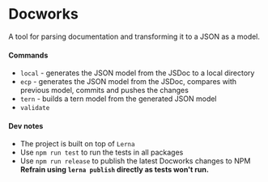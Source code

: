 # Docworks

A tool for parsing documentation and transforming it to a JSON as a model.

#### Commands
* `local` - generates the JSON model from the JSDoc to a local directory
* `ecp` - generates the JSON model from the JSDoc, compares with previous model, commits and pushes the changes
* `tern` - builds a tern model from the generated JSON model
* `validate`


#### Dev notes
* The project is built on top of `Lerna` 
* Use `npm run test` to run the tests in all packages
* Use `npm run release` to publish the latest Docworks changes to NPM 
**Refrain using `lerna publish` directly as tests won't run.** 
